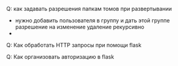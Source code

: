 Q: как задавать разрешения папкам томов при развертывании
- нужно добавить пользователя в группу и дать этой группе разрешение на изменение удаление рекурсивно
-
Q: Как обработать HTTP запросы при помощи flask


Q: Как организовать авторизацию в flask